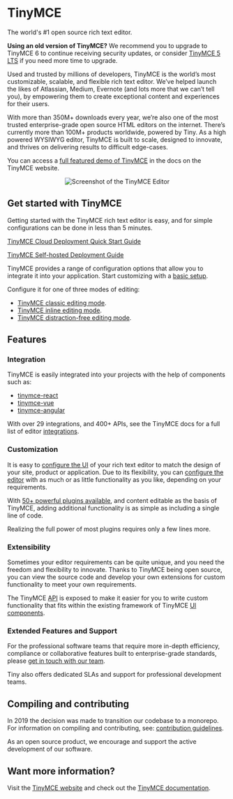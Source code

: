 # TinyMCE

The world's #1 open source rich text editor.

**Using an old version of TinyMCE?** We recommend you to upgrade to TinyMCE 6 to
continue receiving security updates, or consider
[TinyMCE 5 LTS](https://www.tiny.cloud/long-term-support/) if you need more time
to upgrade.

Used and trusted by millions of developers, TinyMCE is the world’s most
customizable, scalable, and flexible rich text editor. We’ve helped launch the
likes of Atlassian, Medium, Evernote (and lots more that we can’t tell you), by
empowering them to create exceptional content and experiences for their users.

With more than 350M+ downloads every year, we’re also one of the most trusted
enterprise-grade open source HTML editors on the internet. There’s currently
more than 100M+ products worldwide, powered by Tiny. As a high powered WYSIWYG
editor, TinyMCE is built to scale, designed to innovate, and thrives on
delivering results to difficult edge-cases.

You can access a
[full featured demo of TinyMCE](https://www.tiny.cloud/docs/tinymce/6/premium-full-featured/)
in the docs on the TinyMCE website.

<p align="center">
  <img alt="Screenshot of the TinyMCE Editor" src="https://www.tiny.cloud/storage/github-readme-images/tinymce-editor-6x.png"\>
</p>

## Get started with TinyMCE

Getting started with the TinyMCE rich text editor is easy, and for simple
configurations can be done in less than 5 minutes.

[TinyMCE Cloud Deployment Quick Start Guide](https://www.tiny.cloud/docs/tinymce/6/cloud-quick-start/)

[TinyMCE Self-hosted Deployment Guide](https://www.tiny.cloud/docs/tinymce/6/npm-projects/)

TinyMCE provides a range of configuration options that allow you to integrate it
into your application. Start customizing with a
[basic setup](https://www.tiny.cloud/docs/tinymce/6/basic-setup/).

Configure it for one of three modes of editing:

- [TinyMCE classic editing mode](https://www.tiny.cloud/docs/tinymce/6/use-tinymce-classic/).
- [TinyMCE inline editing mode](https://www.tiny.cloud/docs/tinymce/6/use-tinymce-inline/).
- [TinyMCE distraction-free editing mode](https://www.tiny.cloud/docs/tinymce/6/use-tinymce-distraction-free/).

## Features

### Integration

TinyMCE is easily integrated into your projects with the help of components such
as:

- [tinymce-react](https://github.com/tinymce/tinymce-react)
- [tinymce-vue](https://github.com/tinymce/tinymce-vue)
- [tinymce-angular](https://github.com/tinymce/tinymce-angular)

With over 29 integrations, and 400+ APIs, see the TinyMCE docs for a full list
of editor [integrations](https://www.tiny.cloud/docs/tinymce/6/integrations/).

### Customization

It is easy to
[configure the UI](https://www.tiny.cloud/docs/tinymce/6/customize-ui/) of your
rich text editor to match the design of your site, product or application. Due
to its flexibility, you can
[configure the editor](https://www.tiny.cloud/docs/tinymce/6/basic-setup/) with
as much or as little functionality as you like, depending on your requirements.

With [50+ powerful plugins available](https://www.tiny.cloud/tinymce/features/),
and content editable as the basis of TinyMCE, adding additional functionality is
as simple as including a single line of code.

Realizing the full power of most plugins requires only a few lines more.

### Extensibility

Sometimes your editor requirements can be quite unique, and you need the freedom
and flexibility to innovate. Thanks to TinyMCE being open source, you can view
the source code and develop your own extensions for custom functionality to meet
your own requirements.

The TinyMCE [API](https://www.tiny.cloud/docs/tinymce/6/apis/tinymce.root/) is
exposed to make it easier for you to write custom functionality that fits within
the existing framework of TinyMCE
[UI components](https://www.tiny.cloud/docs/tinymce/6/custom-ui-components/).

### Extended Features and Support

For the professional software teams that require more in-depth efficiency,
compliance or collaborative features built to enterprise-grade standards, please
[get in touch with our team](https://www.tiny.cloud/contact/).

Tiny also offers dedicated SLAs and support for professional development teams.

## Compiling and contributing

In 2019 the decision was made to transition our codebase to a monorepo. For
information on compiling and contributing, see:
[contribution guidelines](https://github.com/tinymce/tinymce/blob/master/CONTRIBUTING.md).

As an open source product, we encourage and support the active development of
our software.

## Want more information?

Visit the [TinyMCE website](https://tiny.cloud/) and check out the
[TinyMCE documentation](https://www.tiny.cloud/docs/).
